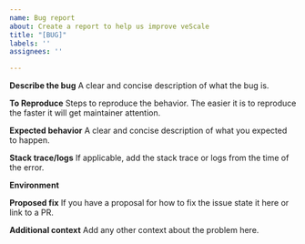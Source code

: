 ```yaml
---
name: Bug report
about: Create a report to help us improve veScale
title: "[BUG]"
labels: ''
assignees: ''

---
```


**Describe the bug**
A clear and concise description of what the bug is.

**To Reproduce**
Steps to reproduce the behavior. The easier it is to reproduce the faster it will get maintainer attention.

**Expected behavior**
A clear and concise description of what you expected to happen.

**Stack trace/logs**
If applicable, add the stack trace or logs from the time of the error.

**Environment**

**Proposed fix**
If you have a proposal for how to fix the issue state it here or link to a PR.

**Additional context**
Add any other context about the problem here.
